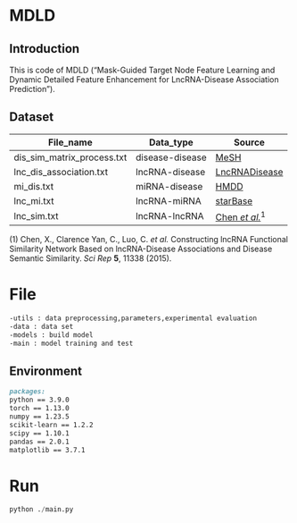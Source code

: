 # MDLD

## Introduction

This is code of MDLD (“Mask-Guided Target Node Feature Learning and Dynamic Detailed Feature Enhancement for LncRNA-Disease Association Prediction”).

## Dataset

| File_name                  | Data_type       | Source                                                       |
| -------------------------- | --------------- | ------------------------------------------------------------ |
| dis_sim_matrix_process.txt | disease-disease | [MeSH](https://www.nlm.nih.gov/mesh/meshhome.html)           |
| lnc_dis_association.txt    | lncRNA-disease  | [LncRNADisease](https://www.cuilab.cn/lncrnadisease)         |
| mi_dis.txt                 | miRNA-disease   | [HMDD](https://www.cuilab.cn/hmdd)                           |
| lnc_mi.txt                 | lncRNA-miRNA    | [starBase](https://rnasysu.com/encori/)                      |
| lnc_sim.txt                | lncRNA-lncRNA   | [Chen *et al.*](https://www.nature.com/articles/srep11338)$^{1}$ |

(1) Chen, X., Clarence Yan, C., Luo, C. *et al.* Constructing lncRNA Functional Similarity Network Based on lncRNA-Disease Associations and Disease Semantic Similarity. *Sci Rep* **5**, 11338 (2015).

# File

```markdown
-utils : data preprocessing,parameters,experimental evaluation						
-data : data set						
-models : build model						
-main : model training and test						
```

## Environment

```markdown
packages:
python == 3.9.0
torch == 1.13.0
numpy == 1.23.5
scikit-learn == 1.2.2
scipy == 1.10.1
pandas == 2.0.1
matplotlib == 3.7.1
```

# Run

```python
python ./main.py
```
